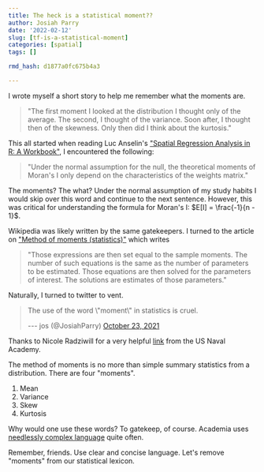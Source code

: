 ```yaml
---
title: The heck is a statistical moment??
author: Josiah Parry
date: '2022-02-12'
slug: [tf-is-a-statistical-moment]
categories: [spatial]
tags: []

rmd_hash: d1877a0fc675b4a3

---
```


I wrote myself a short story to help me remember what the moments are.

> "The first moment I looked at the distribution I thought only of the average. The second, I thought of the variance. Soon after, I thought then of the skewness. Only then did I think about the kurtosis."

This all started when reading Luc Anselin's ["Spatial Regression Analysis in R: A Workbook"](https://dces.wisc.edu/wp-content/uploads/sites/128/2013/08/W14_Anselin2007.pdf), I encountered the following:

> "Under the normal assumption for the null, the theoretical moments of Moran's I only depend on the characteristics of the weights matrix."

The moments? The what? Under the normal assumption of my study habits I would skip over this word and continue to the next sentence. However, this was critical for understanding the formula for Moran's I: $E[I] = \frac{-1}{n - 1}$.

Wikipedia was likely written by the same gatekeepers. I turned to the article on ["Method of moments (statistics)"](https://en.wikipedia.org/wiki/Method_of_moments_(statistics)) which writes

> "Those expressions are then set equal to the sample moments. The number of such equations is the same as the number of parameters to be estimated. Those equations are then solved for the parameters of interest. The solutions are estimates of those parameters."

Naturally, I turned to twitter to vent.

<blockquote class="twitter-tweet">
<p lang="en" dir="ltr">
The use of the word \"moment\" in statistics is cruel.
</p>
--- jos (@JosiahParry) <a href="https://twitter.com/JosiahParry/status/1452014741765906436?ref_src=twsrc%5Etfw">October 23, 2021</a>
</blockquote>
<script async src="https://platform.twitter.com/widgets.js" charset="utf-8"></script>

Thanks to Nicole Radziwill for a very helpful [link](https://www.usna.edu/Users/oceano/pguth/md_help/html/moment_stats_2.htm) from the US Naval Academy.

The method of moments is no more than simple summary statistics from a distribution. There are four "moments".

1.  Mean
2.  Variance
3.  Skew
4.  Kurtosis

Why would one use these words? To gatekeep, of course. Academia uses [needlessly complex language](https://www.theatlantic.com/education/archive/2015/10/complex-academic-writing/412255/) quite often.

Remember, friends. Use clear and concise language. Let's remove "moments" from our statistical lexicon.

